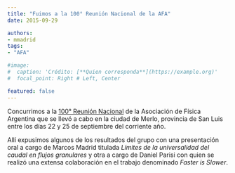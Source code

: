 ```yaml
---
title: "Fuimos a la 100° Reunión Nacional de la AFA"
date: 2015-09-29

authors:
- mmadrid
tags:
- "AFA"

#image:
#  caption: 'Crédito: [**Quien corresponda**](https://example.org)'
#  focal_point: Right # Left, Center

featured: false
---
```


Concurrimos a la [100° Reunión Nacional][1] de la Asociación de Física Argentina que se
llevó a cabo en la ciudad de Merlo, provincia de San Luis entre los días 22 y 25 de
septiembre del corriente año.

[1]: http://rafa.fisica.org.ar/wp-content/uploads/2018/10/AFA_2015_Libro_resumenes_final3.pdf
<!--more-->

Allí expusimos algunos de los resultados del grupo con una presentación oral a cargo de
Marcos Madrid titulada *Límites de la universalidad del caudal en flujos granulares* y
otra a cargo de Daniel Parisi con quien se realizó una extensa colaboración en el
trabajo denominado *Faster is Slower*.
